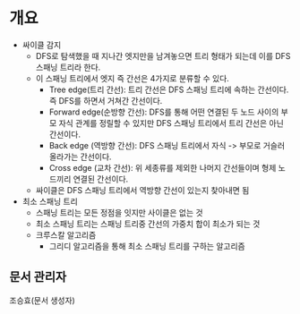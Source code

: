 # 개요
   - 싸이클 감지
      - DFS로 탐색했을 때 지나간 엣지만을 남겨놓으면 트리 형태가 되는데 이를 DFS 스패닝 트리라 한다.
      - 이 스패닝 트리에서 엣지 즉 간선은 4가지로 분류할 수 있다.
         - Tree edge(트리 간선): 트리 간선은 DFS 스패닝 트리에 속하는 간선이다. 즉 DFS를 하면서 거쳐간 간선이다.
         - Forward edge(순방향 간선): DFS를 통해 어떤 연결된 두 노드 사이의 부모 자식 관계를 정릴할 수 있지만 DFS 스패닝 트리에서 트리 간선은 아닌 간선이다.
         - Back edge (역방향 간선): DFS 스패닝 트리에서 자식 -> 부모로 거슬러 올라가는 간선이다.
         - Cross edge (교차 간선): 위 세종류를 제외한 나머지 간선들이며 형제 노드끼리 연결된 간선이다.
      - 싸이클은 DFS 스패닝 트리에서 역방향 간선이 있는지 찾아내면 됨
   - 최소 스패닝 트리
      - 스패닝 트리는 모든 정점을 잇지만 사이클은 없는 것
      - 최소 스패닝 트리는 스패닝 트리중 간선의 가중치 합이 최소가 되는 것
      - 크루스칼 알고리즘
         - 그리디 알고리즘을 통해 최소 스패닝 트리를 구하는 알고리즘
## 문서 관리자
조승효(문서 생성자)
